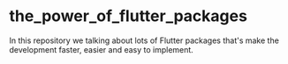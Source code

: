 # the_power_of_flutter_packages
In this repository we talking about lots of Flutter packages that's make the development faster, easier and easy to implement.
